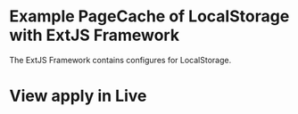 Example PageCache of LocalStorage with ExtJS Framework
======================================================

The ExtJS Framework contains configures for LocalStorage.

View apply in Live
==================
